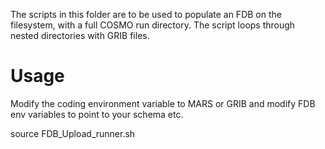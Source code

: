 The scripts in this folder are to be used to populate an FDB on the filesystem, with a full COSMO run directory. The script loops through nested directories with GRIB files.

Usage
===========

Modify the coding environment variable to MARS or GRIB and modify FDB env variables to point to your schema etc.

source FDB_Upload_runner.sh


